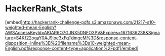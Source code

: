# HackerRank_Stats
[embed]http://hackerrank-challenge-pdfs.s3.amazonaws.com/21217-s10-weighted-mean-English?AWSAccessKeyId=AKIAR6O7GJNX5DNFO3PV&Expires=1671636238&Signature=S4Kf22ogaY0AJ9joe3xFqTdmgcM%3D&response-content-disposition=inline%3B%20filename%3Ds10-weighted-mean-English.pdf&response-content-type=application%2Fpdf[/embed]
